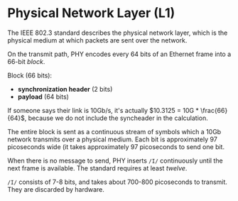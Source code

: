 # Physical Network Layer (L1)

The IEEE 802.3 standard describes the physical network layer, which is the physical medium at which packets are sent over the network.

On the transmit path, PHY encodes every 64 bits of an Ethernet frame into a 66-bit *block*.

Block (66 bits):
* **synchronization header** (2 bits)
* **payload** (64 bits)

If someone says their link is 10Gb/s, it's actually $10.3125 = 10G * \frac{66}{64}$, because we do not include the syncheader in the calculation.

The entire block is sent as a continuous stream of symbols which a 10Gb network transmits over a physical medium. Each bit is approximately 97 picoseconds wide (it takes approximately 97 picoseconds to send one bit.

When there is no message to send, PHY inserts `/I/` continuously until the next frame is available. The standard requires at least *twelve*. 

`/I/` consists of 7-8 bits, and takes about 700-800 picoseconds to transmit. They are discarded by hardware.
